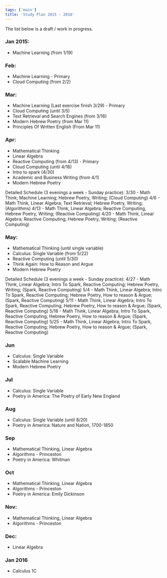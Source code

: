 ```yaml
---
tags: ['main']
title: 'Study Plan 2015 - 2016'
---
```


The list below is a draft / work in progress.

### Jan 2015:
- Machine Learning (from 1/19)

### Feb:
- Machine Learning - Primary
- Cloud Computing (from 2/2)

### Mar:
- Machine Learning (Last exercise finish 3/29) - Primary
- Cloud Computing (until 3/5)
- Text Retrieval and Search Engines (from 3/16)
- Modern Hebrew Poetry (from Mar 11)
- Principles Of Written English (From Mar 11)

### Apr:
- Mathematical Thinking
- Linear Algebra
- Reactive Computing (from 4/13) - Primary
- Cloud Computing (until 4/16)
- Intro to spark (4/30)
- Academic and Business Writing (from 4/1)
- Modern Hebrew Poetry

Detailed Schedule (3 evenings a week - Sunday practice):
3/30 - Math Think; Machine Learning; Hebrew Poetry, Writing; (Cloud Computing)
4/6  - Math Think, Linear Algebra; Text Retrieval; Hebrew Poetry, Writing; (Algorithms)
4/13 - Math Think, Linear Algebra; Reactive Computing, Hebrew Poetry, Writing; (Reactive Computing)
4/20 - Math Think, Linear Algebra; Reactive Computing; Hebrew Poetry, Writing; (Reactive Computing)

### May:
- Mathematical Thinking (until single variable)
- Calculus: Single Variable (from 5/22)
- Reactive Computing (until 5/30)
- Think Again: How to Reason and Argue
- Modern Hebrew Poetry

Detailed Schedule (3 evenings a week - Sunday practice):
4/27 - Math Think, Linear Algebra; Intro To Spark, Reactive Computing; Hebrew Poetry, Writing; (Spark, Reactive Computing)
5/4 - Math Think, Linear Algebra; Intro To Spark, Reactive Computing; Hebrew Poetry, How to reason & Argue; (Spark, Reactive Computing)
5/11 - Math Think, Linear Algebra; Intro To Spark, Reactive Computing; Hebrew Poetry, How to reason & Argue; (Spark, Reactive Computing)
5/18 - Math Think, Linear Algebra; Intro To Spark, Reactive Computing; Hebrew Poetry, How to reason & Argue; (Spark, Reactive Computing)
5/25 - Math Think, Linear Algebra; Intro To Spark, Reactive Computing; Hebrew Poetry, How to reason & Argue; (Spark, Reactive Computing)

### Jun
- Calculus: Single Variable
- Scalable Machine Learning
- Modern Hebrew Poetry

### Jul
- Calculus: Single Variable
- Poetry in America: The Poetry of Early New England

### Aug
- Calculus: Single Variable (until 8/20)
- Poetry in America: Nature and Nation, 1700-1850

### Sep
- Mathematical Thinking, Linear Algebra
- Algorithms - Princeston
- Poetry in America: Whitman

### Oct
- Mathematical Thinking, Linear Algebra
- Algorithms - Princeston
- Poetry in America: Emily Dickinson

### Nov:
- Mathematical Thinking, Linear Algebra
- Algorithms - Princeston

### Dec:
- Linear Algebra

### Jan 2016
- Calculus 1C
